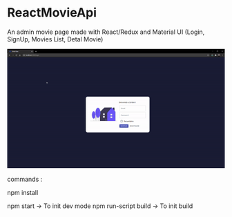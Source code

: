 # ReactMovieApi
An admin movie page made with React/Redux and Material UI (Login, SignUp, Movies List, Detal Movie) 

![](movie_api.gif)

commands :

  npm install
  
  npm start -> To init dev mode
  npm run-script build -> To init build 
  
  
